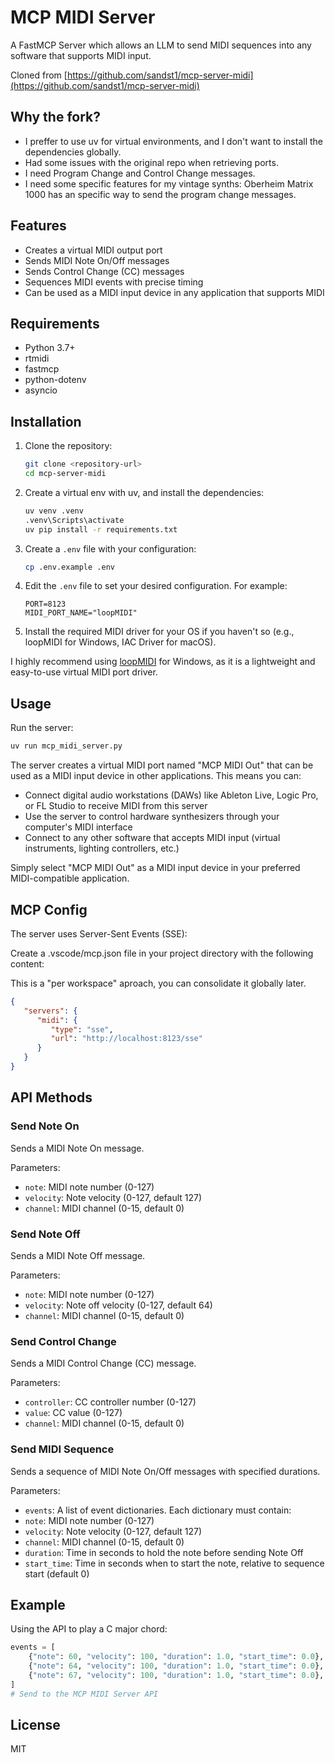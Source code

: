 # MCP MIDI Server

A FastMCP Server which allows an LLM to send MIDI sequences into any software that supports MIDI input.

Cloned from [https://github.com/sandst1/mcp-server-midi](https://github.com/sandst1/mcp-server-midi)

## Why the fork?

- I preffer to use uv for virtual environments, and I don't want to install the dependencies globally.
- Had some issues with the original repo when retrieving ports.
- I need Program Change and Control Change messages.
- I need some specific features for my vintage synths: Oberheim Matrix 1000 has an specific way to send the program change messages.

## Features

- Creates a virtual MIDI output port
- Sends MIDI Note On/Off messages
- Sends Control Change (CC) messages
- Sequences MIDI events with precise timing
- Can be used as a MIDI input device in any application that supports MIDI

## Requirements

- Python 3.7+
- rtmidi
- fastmcp
- python-dotenv
- asyncio

## Installation

1. Clone the repository:

   ```bash
   git clone <repository-url>
   cd mcp-server-midi
   ```

2. Create a virtual env with uv, and install the dependencies:

   ```bash
   uv venv .venv
   .venv\Scripts\activate
   uv pip install -r requirements.txt
   ```

3. Create a `.env` file with your configuration:

   ```bash
   cp .env.example .env
   
4. Edit the `.env` file to set your desired configuration. For example:

   ```
   PORT=8123
   MIDI_PORT_NAME="loopMIDI"
   ```

5. Install the required MIDI driver for your OS if you haven't so (e.g., loopMIDI for Windows, IAC Driver for macOS).

I highly recommend using [loopMIDI](https://www.tobias-erichsen.de/software/loopmidi.html) for Windows, as it is a lightweight and easy-to-use virtual MIDI port driver.

## Usage

Run the server:

```bash
uv run mcp_midi_server.py
```

The server creates a virtual MIDI port named "MCP MIDI Out" that can be used as a MIDI input device in other applications. This means you can:

- Connect digital audio workstations (DAWs) like Ableton Live, Logic Pro, or FL Studio to receive MIDI from this server
- Use the server to control hardware synthesizers through your computer's MIDI interface
- Connect to any other software that accepts MIDI input (virtual instruments, lighting controllers, etc.)

Simply select "MCP MIDI Out" as a MIDI input device in your preferred MIDI-compatible application.

## MCP Config

The server uses Server-Sent Events (SSE):

Create a .vscode/mcp.json file in your project directory with the following content:

This is a "per workspace" aproach, you can consolidate it globally later.

```json
{
   "servers": {
      "midi": {
         "type": "sse",
         "url": "http://localhost:8123/sse"
      }
   }
}
```

## API Methods

### Send Note On

Sends a MIDI Note On message.

Parameters:

- `note`: MIDI note number (0-127)
- `velocity`: Note velocity (0-127, default 127)
- `channel`: MIDI channel (0-15, default 0)

### Send Note Off

Sends a MIDI Note Off message.

Parameters:

- `note`: MIDI note number (0-127)
- `velocity`: Note off velocity (0-127, default 64)
- `channel`: MIDI channel (0-15, default 0)

### Send Control Change

Sends a MIDI Control Change (CC) message.

Parameters:

- `controller`: CC controller number (0-127)
- `value`: CC value (0-127)
- `channel`: MIDI channel (0-15, default 0)

### Send MIDI Sequence

Sends a sequence of MIDI Note On/Off messages with specified durations.

Parameters:

- `events`: A list of event dictionaries. Each dictionary must contain:
- `note`: MIDI note number (0-127)
- `velocity`: Note velocity (0-127, default 127)
- `channel`: MIDI channel (0-15, default 0)
- `duration`: Time in seconds to hold the note before sending Note Off
- `start_time`: Time in seconds when to start the note, relative to sequence start (default 0)

## Example

Using the API to play a C major chord:

```python
events = [
    {"note": 60, "velocity": 100, "duration": 1.0, "start_time": 0.0},  # C4
    {"note": 64, "velocity": 100, "duration": 1.0, "start_time": 0.0},  # E4
    {"note": 67, "velocity": 100, "duration": 1.0, "start_time": 0.0},  # G4
]
# Send to the MCP MIDI Server API
```

## License

MIT